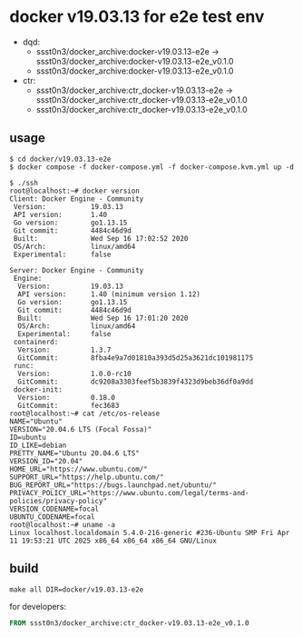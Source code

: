 # docker v19.03.13 for e2e test env

* dqd:
  * ssst0n3/docker_archive:docker-v19.03.13-e2e -> ssst0n3/docker_archive:docker-v19.03.13-e2e_v0.1.0
  * ssst0n3/docker_archive:docker-v19.03.13-e2e_v0.1.0
* ctr:
  * ssst0n3/docker_archive:ctr_docker-v19.03.13-e2e -> ssst0n3/docker_archive:ctr_docker-v19.03.13-e2e_v0.1.0
  * ssst0n3/docker_archive:ctr_docker-v19.03.13-e2e_v0.1.0

## usage

```shell
$ cd docker/v19.03.13-e2e
$ docker compose -f docker-compose.yml -f docker-compose.kvm.yml up -d
```

```shell
$ ./ssh
root@localhost:~# docker version
Client: Docker Engine - Community
 Version:           19.03.13
 API version:       1.40
 Go version:        go1.13.15
 Git commit:        4484c46d9d
 Built:             Wed Sep 16 17:02:52 2020
 OS/Arch:           linux/amd64
 Experimental:      false

Server: Docker Engine - Community
 Engine:
  Version:          19.03.13
  API version:      1.40 (minimum version 1.12)
  Go version:       go1.13.15
  Git commit:       4484c46d9d
  Built:            Wed Sep 16 17:01:20 2020
  OS/Arch:          linux/amd64
  Experimental:     false
 containerd:
  Version:          1.3.7
  GitCommit:        8fba4e9a7d01810a393d5d25a3621dc101981175
 runc:
  Version:          1.0.0-rc10
  GitCommit:        dc9208a3303feef5b3839f4323d9beb36df0a9dd
 docker-init:
  Version:          0.18.0
  GitCommit:        fec3683
root@localhost:~# cat /etc/os-release
NAME="Ubuntu"
VERSION="20.04.6 LTS (Focal Fossa)"
ID=ubuntu
ID_LIKE=debian
PRETTY_NAME="Ubuntu 20.04.6 LTS"
VERSION_ID="20.04"
HOME_URL="https://www.ubuntu.com/"
SUPPORT_URL="https://help.ubuntu.com/"
BUG_REPORT_URL="https://bugs.launchpad.net/ubuntu/"
PRIVACY_POLICY_URL="https://www.ubuntu.com/legal/terms-and-policies/privacy-policy"
VERSION_CODENAME=focal
UBUNTU_CODENAME=focal
root@localhost:~# uname -a
Linux localhost.localdomain 5.4.0-216-generic #236-Ubuntu SMP Fri Apr 11 19:53:21 UTC 2025 x86_64 x86_64 x86_64 GNU/Linux
```

## build

```shell
make all DIR=docker/v19.03.13-e2e
```

for developers:

```dockerfile
FROM ssst0n3/docker_archive:ctr_docker-v19.03.13-e2e_v0.1.0
```
